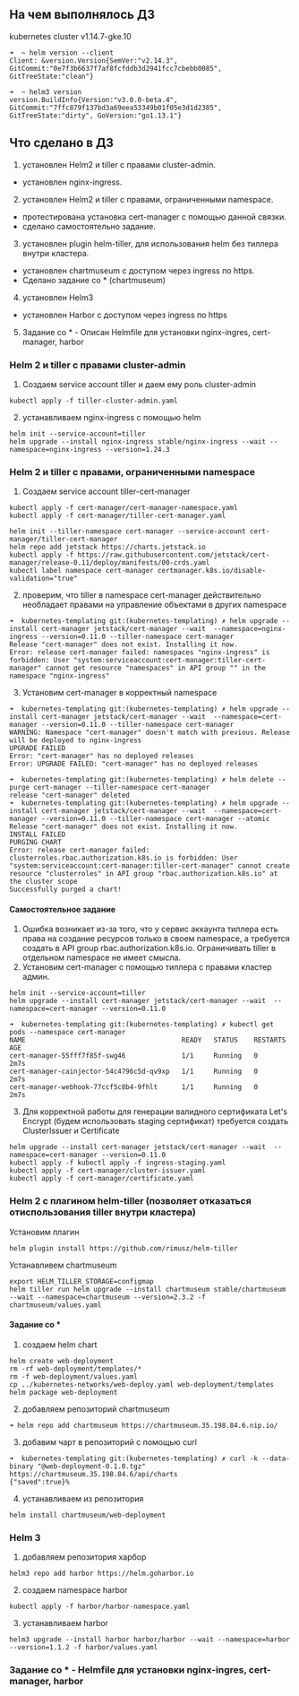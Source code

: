## На чем выполнялось ДЗ
kubernetes cluster v1.14.7-gke.10
```
➜  ~ helm version --client
Client: &version.Version{SemVer:"v2.14.3", GitCommit:"0e7f3b6637f7af8fcfddb3d2941fcc7cbebb0085", GitTreeState:"clean"}
```
```
➜  ~ helm3 version
version.BuildInfo{Version:"v3.0.0-beta.4", GitCommit:"7ffc879f137bd3a69eea53349b01f05e3d1d2385", GitTreeState:"dirty", GoVersion:"go1.13.1"}
```

## Что сделано в ДЗ
1. установлен Helm2 и tiller с правами cluster-admin.
  * установлен nginx-ingress.
2. установлен Helm2 и tiller с правами, ограниченными namespace.
  * протестирована установка cert-manager с помощью данной связки.
  * сделано самостоятельно задание.
3. установлен plugin helm-tiller, для использования helm без тиллера внутри кластера.
  * установлен chartmuseum с доступом через ingress по https.
  * Сделано задание со * (chartmuseum)
4. установлен Helm3
  * установлен Harbor с доступом через ingress по https
5. Задание со * - Описан Helmfile для установки nginx-ingres, cert-manager, harbor

### Helm 2 и tiller с правами cluster-admin
1. Создаем service account tiller и даем ему роль cluster-admin
```
kubectl apply -f tiller-cluster-admin.yaml
```
2. устанавливаем nginx-ingress с помощью helm
```
helm init --service-account=tiller
helm upgrade --install nginx-ingress stable/nginx-ingress --wait --namespace=nginx-ingress --version=1.24.3
```

### Helm 2 и tiller с правами, ограниченными namespace
1. Создаем service account tiller-cert-manager 
```
kubectl apply -f cert-manager/cert-manager-namespace.yaml
kubectl apply -f cert-manager/tiller-cert-manager.yaml
```
```
helm init --tiller-namespace cert-manager --service-account cert-manager/tiller-cert-manager
helm repo add jetstack https://charts.jetstack.io
kubectl apply -f https://raw.githubusercontent.com/jetstack/cert-manager/release-0.11/deploy/manifests/00-crds.yaml
kubectl label namespace cert-manager certmanager.k8s.io/disable-validation="true"
```
2. проверим, что tiller в namespace cert-manager действительно необладает правами на управление объектами в других namespace
```
➜  kubernetes-templating git:(kubernetes-templating) ✗ helm upgrade --install cert-manager jetstack/cert-manager --wait  --namespace=nginx-ingress --version=0.11.0 --tiller-namespace cert-manager
Release "cert-manager" does not exist. Installing it now.
Error: release cert-manager failed: namespaces "nginx-ingress" is forbidden: User "system:serviceaccount:cert-manager:tiller-cert-manager" cannot get resource "namespaces" in API group "" in the namespace "nginx-ingress"
```
3. Установим cert-manager в корректный namespace
```
➜  kubernetes-templating git:(kubernetes-templating) ✗ helm upgrade --install cert-manager jetstack/cert-manager --wait  --namespace=cert-manager --version=0.11.0 --tiller-namespace cert-manager
WARNING: Namespace "cert-manager" doesn't match with previous. Release will be deployed to nginx-ingress
UPGRADE FAILED
Error: "cert-manager" has no deployed releases
Error: UPGRADE FAILED: "cert-manager" has no deployed releases
```
```
➜  kubernetes-templating git:(kubernetes-templating) ✗ helm delete --purge cert-manager --tiller-namespace cert-manager 
release "cert-manager" deleted
➜  kubernetes-templating git:(kubernetes-templating) ✗ helm upgrade --install cert-manager jetstack/cert-manager --wait  --namespace=cert-manager --version=0.11.0 --tiller-namespace cert-manager --atomic
Release "cert-manager" does not exist. Installing it now.
INSTALL FAILED
PURGING CHART
Error: release cert-manager failed: clusterroles.rbac.authorization.k8s.io is forbidden: User "system:serviceaccount:cert-manager:tiller-cert-manager" cannot create resource "clusterroles" in API group "rbac.authorization.k8s.io" at the cluster scope
Successfully purged a chart!
```
#### Самостоятельное задание
1. Ошибка возникает из-за того, что у сервис аккаунта тиллера есть права на создание ресурсов только в своем namespace, а требуется создать в API group rbac.authorization.k8s.io. Ограничивать tiller в отдельном namespace не имеет смысла.
2. Установим cert-manager c помощью тиллера с правами кластер админ.
```
helm init --service-account=tiller
helm upgrade --install cert-manager jetstack/cert-manager --wait  --namespace=cert-manager --version=0.11.0
```
```
➜  kubernetes-templating git:(kubernetes-templating) ✗ kubectl get pods --namespace cert-manager
NAME                                       READY   STATUS    RESTARTS   AGE
cert-manager-55fff7f85f-swg46              1/1     Running   0          2m7s
cert-manager-cainjector-54c4796c5d-qv9xp   1/1     Running   0          2m7s
cert-manager-webhook-77ccf5c8b4-9fhlt      1/1     Running   0          2m7s
```
3. Для корректной работы для генерации валидного сертификата Let's Encrypt (будем использовать staging сертификат) требуется создать ClusterIssuer и Certificate
```
helm upgrade --install cert-manager jetstack/cert-manager --wait  --namespace=cert-manager --version=0.11.0 
kubectl apply -f kubectl apply -f ingress-staging.yaml
kubectl apply -f cert-manager/cluster-issuer.yaml
kubectl apply -f cert-manager/certificate.yaml
```
### Helm 2 с плагином helm-tiller (позволяет отказаться отиспользования tiller внутри кластера)
Установим плагин
```
helm plugin install https://github.com/rimusz/helm-tiller
```
Устанавливем chartmuseum
```
export HELM_TILLER_STORAGE=configmap
helm tiller run helm upgrade --install chartmuseum stable/chartmuseum --wait --namespace=chartmuseum --version=2.3.2 -f chartmuseum/values.yaml
```
#### Задание со *
1. создаем helm chart
```
helm create web-deployment
rm -rf web-deployment/templates/*
rm -f web-deployment/values.yaml
cp ../kubernetes-networks/web-deploy.yaml web-deployment/templates
helm package web-deployment
```
2. добавляем репозиторий chartmuseum 
```
➜ helm repo add chartmuseum https://chartmuseum.35.198.84.6.nip.io/
```
3. добавим чарт в репозиторий с помощью curl
```
➜  kubernetes-templating git:(kubernetes-templating) ✗ curl -k --data-binary "@web-deployment-0.1.0.tgz" https://chartmuseum.35.198.84.6/api/charts
{"saved":true}% 
```
4. устанавливаем из репозитория
```
helm install chartmuseum/web-deployment       
```
### Helm 3
1. добавляем репозитория харбор
```
helm3 repo add harbor https://helm.goharbor.io
```
2. создаем namespace harbor
```
kubectl apply -f harbor/harbor-namespace.yaml
```
3. устанавливаем harbor
```
helm3 upgrade --install harbor harbor/harbor --wait --namespace=harbor --version=1.1.2 -f harbor/values.yaml
```
### Задание со * - Helmfile для установки nginx-ingres, cert-manager, harbor
